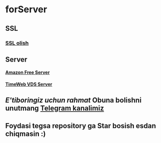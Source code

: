 # forServer

## SSL
### [SSL olish](https://github.com/SaidqodirxonUz/forServer/blob/master/SSL/readme.md)

## Server

#### [Amazon Free Server](https://github.com/SaidqodirxonUz/forServer/blob/master/amazon/README.md)

#### [TimeWeb VDS Server](https://github.com/SaidqodirxonUz/forServer/blob/master/timeweb/README.md)



## _E'tiboringiz uchun rahmat_ Obuna bolishni unutmang [Telegram kanalimiz](https://t.me/KingsOfJS)

## Foydasi tegsa repository ga Star bosish esdan chiqmasin :)
